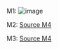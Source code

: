 M1:
![image](https://github.com/CarolinaSMenezes/ComputGrafica/assets/90115587/87433b69-f8ef-48a6-8447-430369a65449)

M2:
[Source M4](https://github.com/CarolinaSMenezes/ComputGrafica/assets/90115587/9a968cd1-a4b3-4e09-8973-cc77efda45cf)

M3:
[Source M4](https://github.com/CarolinaSMenezes/ComputGrafica/assets/90115587/c9bd0bca-5043-4c15-8561-0543e10c9712)



